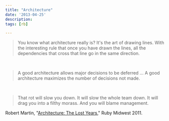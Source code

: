 ```yaml
---
title: "Architecture"
date: '2013-04-25'
description:
tags: [rb]

---
```


> You know what architecture really is?  It's the art of drawing lines.  With the interesting rule that once you have drawn the lines, all the dependencies that cross that line go in the same direction.

<br>

> A good architecture allows major decisions to be deferred ... A good architecture maximizes the number of decisions not made.

<br>

> That rot will slow you down.  It will slow the whole team down.  It will drag you into a filthy morass.  And you will blame management.

Robert Martin, "[Architecture: The Lost Years](http://www.youtube.com/watch?v=WpkDN78P884)," Ruby Midwest 2011.
